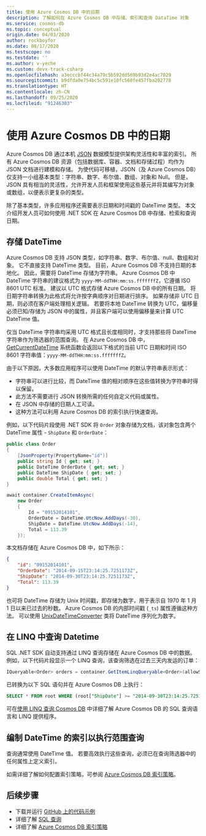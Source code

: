 ```yaml
---
title: 使用 Azure Cosmos DB 中的日期
description: 了解如何在 Azure Cosmos DB 中存储、索引和查询 DataTime 对象
ms.service: cosmos-db
ms.topic: conceptual
origin.date: 04/03/2020
author: rockboyfor
ms.date: 08/17/2020
ms.testscope: no
ms.testdate: ''
ms.author: v-yeche
ms.custom: devx-track-csharp
ms.openlocfilehash: a3ecccbf44c34a79c5b592dd569b93d2e4ac7029
ms.sourcegitcommit: b9dfda0e754bc5c591e10fc560fe457fba202778
ms.translationtype: HT
ms.contentlocale: zh-CN
ms.lasthandoff: 09/25/2020
ms.locfileid: "91246303"
---
```

# <a name="working-with-dates-in-azure-cosmos-db"></a>使用 Azure Cosmos DB 中的日期

Azure Cosmos DB 通过本机 [JSON](https://www.json.org) 数据模型提供架构灵活性和丰富的索引。 所有 Azure Cosmos DB 资源（包括数据库、容器、文档和存储过程）均作为 JSON 文档进行建模和存储。 为使代码可移植，JSON（及 Azure Cosmos DB）仅支持一小组基本类型：字符串、数字、布尔值、数组、对象和 Null。 但是，JSON 具有相当的灵活性，允许开发人员和框架使用这些基元并将其编写为对象或数组，以便表示更复杂的类型。

除了基本类型，许多应用程序还需要表示日期和时间戳的 DateTime 类型。 本文介绍开发人员可如何使用 .NET SDK 在 Azure Cosmos DB 中存储、检索和查询日期。

## <a name="storing-datetimes"></a>存储 DateTime

Azure Cosmos DB 支持 JSON 类型，如字符串、数字、布尔值、null、数组和对象。 它不直接支持 DateTime 类型。 目前，Azure Cosmos DB 不支持日期的本地化。 因此，需要将 DateTime 存储为字符串。 Azure Cosmos DB 中 DateTime 字符串的建议格式为 `yyyy-MM-ddTHH:mm:ss.fffffffZ`，它遵循 ISO 8601 UTC 标准。 建议以 UTC 格式存储 Azure Cosmos DB 中的所有日期。 将日期字符串转换为此格式将允许按字典顺序对日期进行排序。 如果存储非 UTC 日期，则必须在客户端处理相关逻辑。 若要将本地 DateTime 转换为 UTC，偏移量必须已知/存储为 JSON 中的属性，并且客户端可以使用偏移量来计算 UTC DateTime 值。

仅当 DateTime 字符串均采用 UTC 格式且长度相同时，才支持那些将 DateTime 字符串作为筛选器的范围查询。 在 Azure Cosmos DB 中，[GetCurrentDateTime](sql-query-getcurrentdatetime.md) 系统函数会返回以下格式的当前 UTC 日期和时间 ISO 8601 字符串值：`yyyy-MM-ddTHH:mm:ss.fffffffZ`。

由于以下原因，大多数应用程序可以使用 DateTime 的默认字符串表示形式：

* 字符串可以进行比较，而 DateTime 值的相对顺序在这些值转换为字符串时得以保留。
* 此方法不需要进行 JSON 转换所需的任何自定义代码或属性。
* 在 JSON 中存储的日期人工可读。
* 这种方法可以利用 Azure Cosmos DB 的索引执行快速查询。

例如，以下代码片段使用 .NET SDK 将 `Order` 对象存储为文档，该对象包含两个 DateTime 属性 - `ShipDate` 和 `OrderDate`：

```csharp
public class Order
{
    [JsonProperty(PropertyName="id")]
    public string Id { get; set; }
    public DateTime OrderDate { get; set; }
    public DateTime ShipDate { get; set; }
    public double Total { get; set; }
}

await container.CreateItemAsync(
    new Order
    {
        Id = "09152014101",
        OrderDate = DateTime.UtcNow.AddDays(-30),
        ShipDate = DateTime.UtcNow.AddDays(-14),
        Total = 113.39
    });
```

本文档存储在 Azure Cosmos DB 中，如下所示：

```json
{
    "id": "09152014101",
    "OrderDate": "2014-09-15T23:14:25.7251173Z",
    "ShipDate": "2014-09-30T23:14:25.7251173Z",
    "Total": 113.39
}
```  

也可将 DateTime 存储为 Unix 时间戳，即存储为数字，用于表示自 1970 年 1 月 1 日以来已过去的秒数。 Azure Cosmos DB 的内部时间戳 (`_ts`) 属性遵循这种方法。 可以使用 [UnixDateTimeConverter](https://docs.azure.cn/dotnet/api/microsoft.azure.documents.unixdatetimeconverter) 类将 DateTime 序列化为数字。

## <a name="querying-datetimes-in-linq"></a>在 LINQ 中查询 Datetime

SQL .NET SDK 自动支持通过 LINQ 查询存储在 Azure Cosmos DB 中的数据。 例如，以下代码片段显示一个 LINQ 查询，该查询筛选在过去三天内发运的订单：

```csharp
IQueryable<Order> orders = container.GetItemLinqQueryable<Order>(allowSynchronousQueryExecution: true).Where(o => o.ShipDate >= DateTime.UtcNow.AddDays(-3));
```

已转换为以下 SQL 语句并在 Azure Cosmos DB 上执行：

```sql
SELECT * FROM root WHERE (root["ShipDate"] >= "2014-09-30T23:14:25.7251173Z")
```

可在[使用 LINQ 查询 Cosmos DB](sql-query-linq-to-sql.md) 中详细了解 Azure Cosmos DB 的 SQL 查询语言和 LINQ 提供程序。

## <a name="indexing-datetimes-for-range-queries"></a>编制 DateTime 的索引以执行范围查询

查询通常使用 DateTime 值。 若要高效执行这些查询，必须已在查询筛选器中的任何属性上定义索引。

如需详细了解如何配置索引策略，可参阅 [Azure Cosmos DB 索引策略](index-policy.md)。 

## <a name="next-steps"></a>后续步骤

* 下载并运行 [GitHub 上的代码示例](https://github.com/Azure/azure-documentdb-dotnet/tree/master/samples/code-samples)
* 详细了解 [SQL 查询](sql-query-getting-started.md)
* 详细了解 [Azure Cosmos DB 索引策略](index-policy.md)

<!-- Update_Description: update meta properties, wording update, update link -->